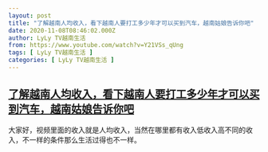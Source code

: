 ```yaml
---
layout: post
title: "了解越南人均收入，看下越南人要打工多少年才可以买到汽车，越南姑娘告诉你吧"
date: 2020-11-08T08:46:02.000Z
author: LyLy TV越南生活
from: https://www.youtube.com/watch?v=Y21VSs_qUng
tags: [ LyLy TV越南生活 ]
categories: [ LyLy TV越南生活 ]
---
```

<!--1604825162000-->
[了解越南人均收入，看下越南人要打工多少年才可以买到汽车，越南姑娘告诉你吧](https://www.youtube.com/watch?v=Y21VSs_qUng)
------

<div>
大家好，视频里面的收入就是人均收入，当然在哪里都有收入低收入高不同的收入，不一样的条件那么生活过得也不一样。
</div>
